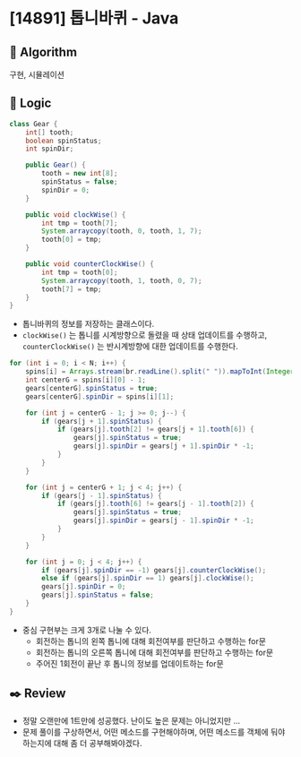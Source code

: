 # [14891] 톱니바퀴 - Java

## :pushpin: **Algorithm**

구현, 시뮬레이션

## :round_pushpin: **Logic**

```java
class Gear {
    int[] tooth;
    boolean spinStatus;
    int spinDir;

    public Gear() {
        tooth = new int[8];
        spinStatus = false;
        spinDir = 0;
    }

    public void clockWise() {
        int tmp = tooth[7];
        System.arraycopy(tooth, 0, tooth, 1, 7);
        tooth[0] = tmp;
    }

    public void counterClockWise() {
        int tmp = tooth[0];
        System.arraycopy(tooth, 1, tooth, 0, 7);
        tooth[7] = tmp;
    }
}
```

- 톱니바퀴의 정보를 저장하는 클래스이다.
- `clockWise()` 는 톱니를 시계방향으로 돌렸을 때 상태 업데이트를 수행하고, `counterClockWise()` 는 반시계방향에 대한 업데이트를 수행한다.

```java
for (int i = 0; i < N; i++) {
    spins[i] = Arrays.stream(br.readLine().split(" ")).mapToInt(Integer::parseInt).toArray();
    int centerG = spins[i][0] - 1;
    gears[centerG].spinStatus = true;
    gears[centerG].spinDir = spins[i][1];

    for (int j = centerG - 1; j >= 0; j--) {
        if (gears[j + 1].spinStatus) {
            if (gears[j].tooth[2] != gears[j + 1].tooth[6]) {
                gears[j].spinStatus = true;
                gears[j].spinDir = gears[j + 1].spinDir * -1;
            }
        }
    }

    for (int j = centerG + 1; j < 4; j++) {
        if (gears[j - 1].spinStatus) {
            if (gears[j].tooth[6] != gears[j - 1].tooth[2]) {
                gears[j].spinStatus = true;
                gears[j].spinDir = gears[j - 1].spinDir * -1;
            }
        }
    }

    for (int j = 0; j < 4; j++) {
        if (gears[j].spinDir == -1) gears[j].counterClockWise();
        else if (gears[j].spinDir == 1) gears[j].clockWise();
        gears[j].spinDir = 0;
        gears[j].spinStatus = false;
    }
}
```

- 중심 구현부는 크게 3개로 나눌 수 있다.
  - 회전하는 톱니의 왼쪽 톱니에 대해 회전여부를 판단하고 수행하는 for문
  - 회전하는 톱니의 오른쪽 톱니에 대해 회전여부를 판단하고 수행하는 for문
  - 주어진 1회전이 끝난 후 톱니의 정보를 업데이트하는 for문

## :black_nib: **Review**

- 정말 오랜만에 1트만에 성공했다. 난이도 높은 문제는 아니었지만 ...
- 문제 풀이를 구상하면서, 어떤 메소드를 구현해야하며, 어떤 메소드를 객체에 둬야 하는지에 대해 좀 더 공부해봐야겠다.
